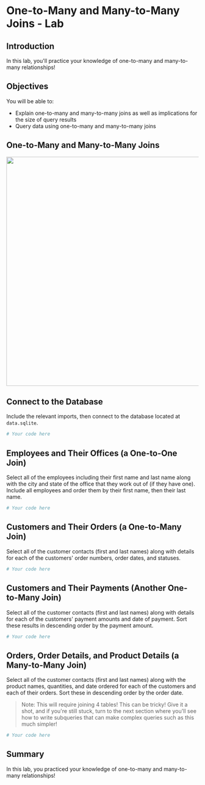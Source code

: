 # One-to-Many and Many-to-Many Joins - Lab

## Introduction

In this lab, you'll practice your knowledge of one-to-many and many-to-many relationships!

## Objectives

You will be able to:

* Explain one-to-many and many-to-many joins as well as implications for the size of query results
* Query data using one-to-many and many-to-many joins

## One-to-Many and Many-to-Many Joins
<img src='https://curriculum-content.s3.amazonaws.com/data-science/images/Database-Schema.png' width="600">

## Connect to the Database

Include the relevant imports, then connect to the database located at `data.sqlite`.


```python
# Your code here
```

## Employees and Their Offices (a One-to-One Join)

Select all of the employees including their first name and last name along with the city and state of the office that they work out of (if they have one). Include all employees and order them by their first name, then their last name.


```python
# Your code here
```

## Customers and Their Orders (a One-to-Many Join)

Select all of the customer contacts (first and last names) along with details for each of the customers' order numbers, order dates, and statuses.


```python
# Your code here
```

## Customers and Their Payments (Another One-to-Many Join)

Select all of the customer contacts (first and last names) along with details for each of the customers' payment amounts and date of payment. Sort these results in descending order by the payment amount. 


```python
# Your code here
```

## Orders, Order Details, and Product Details (a Many-to-Many Join)

Select all of the customer contacts (first and last names) along with the product names, quantities, and date ordered for each of the customers and each of their orders. Sort these in descending order by the order date.

> Note: This will require joining 4 tables! This can be tricky! Give it a shot, and if you're still stuck, turn to the next section where you'll see how to write subqueries that can make complex queries such as this much simpler!


```python
# Your code here
```

## Summary

In this lab, you practiced your knowledge of one-to-many and many-to-many relationships!
